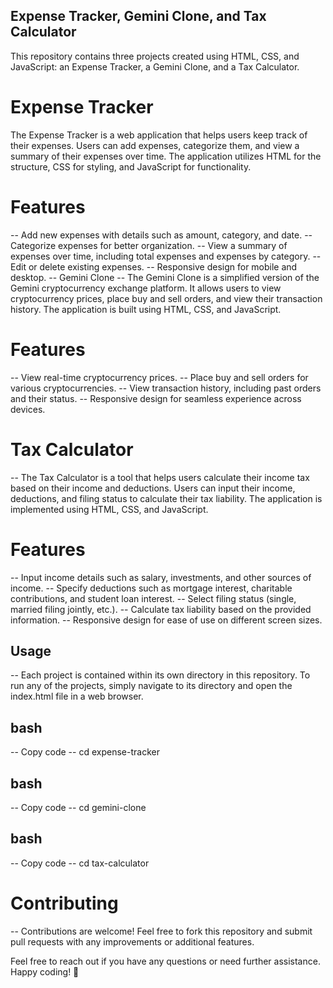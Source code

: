 ## Expense Tracker, Gemini Clone, and Tax Calculator
This repository contains three projects created using HTML, CSS, and JavaScript: an Expense Tracker, a Gemini Clone, and a Tax Calculator.

# Expense Tracker
The Expense Tracker is a web application that helps users keep track of their expenses. Users can add expenses, categorize them, and view a summary of their expenses over time. The application utilizes HTML for the structure, CSS for styling, and JavaScript for functionality.

# Features
-- Add new expenses with details such as amount, category, and date.
-- Categorize expenses for better organization.
-- View a summary of expenses over time, including total expenses and expenses by category.
-- Edit or delete existing expenses.
-- Responsive design for mobile and desktop.
-- Gemini Clone
-- The Gemini Clone is a simplified version of the Gemini cryptocurrency exchange platform. It allows users to view cryptocurrency prices, place buy and sell orders, and view their transaction history. The application is built using HTML, CSS, and JavaScript.

# Features
-- View real-time cryptocurrency prices.
-- Place buy and sell orders for various cryptocurrencies.
-- View transaction history, including past orders and their status.
-- Responsive design for seamless experience across devices.
# Tax Calculator
-- The Tax Calculator is a tool that helps users calculate their income tax based on their income and deductions. Users can input their income, deductions, and filing status to calculate their tax liability. The application is implemented using HTML, CSS, and JavaScript.

# Features
-- Input income details such as salary, investments, and other sources of income.
-- Specify deductions such as mortgage interest, charitable contributions, and student loan interest.
-- Select filing status (single, married filing jointly, etc.).
-- Calculate tax liability based on the provided information.
-- Responsive design for ease of use on different screen sizes.
## Usage
-- Each project is contained within its own directory in this repository. To run any of the projects, simply navigate to its directory and open the index.html file in a web browser.

## bash
-- Copy code
-- cd expense-tracker
## bash
-- Copy code
-- cd gemini-clone
## bash
-- Copy code
-- cd tax-calculator
# Contributing
-- Contributions are welcome! Feel free to fork this repository and submit pull requests with any improvements or additional features.



Feel free to reach out if you have any questions or need further assistance. Happy coding! 🚀





